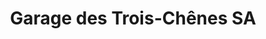 ---
title: "Garage des Trois-Chênes SA"
url: /echallens/garage-des-trois-chenes-sa/
shop: Autowerkstatt
---
